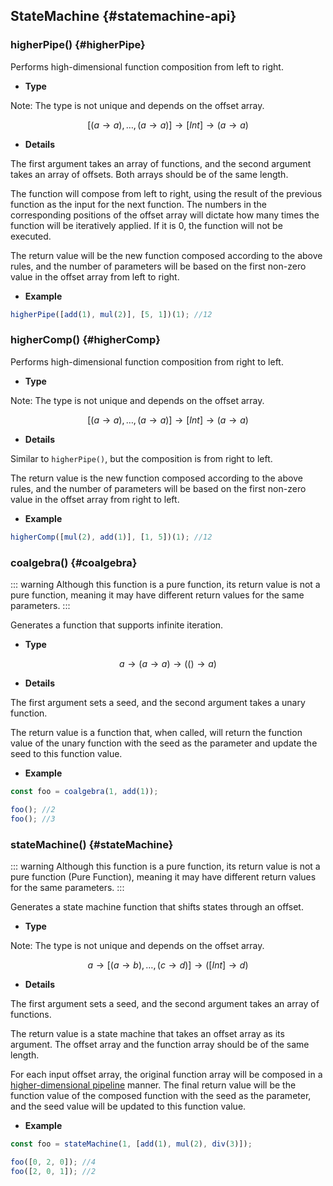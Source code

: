 ## StateMachine {#statemachine-api}

### higherPipe() {#higherPipe}

Performs high-dimensional function composition from left to right.

- **Type**

Note: The type is not unique and depends on the offset array.

$$
[(a \to a), \ldots, (a \to a)] \to [Int] \to (a \to a)
$$

- **Details**

The first argument takes an array of functions, and the second argument takes an array of offsets. Both arrays should be of the same length.

The function will compose from left to right, using the result of the previous function as the input for the next function. The numbers in the corresponding positions of the offset array will dictate how many times the function will be iteratively applied. If it is 0, the function will not be executed.

The return value will be the new function composed according to the above rules, and the number of parameters will be based on the first non-zero value in the offset array from left to right.

- **Example**

```js
higherPipe([add(1), mul(2)], [5, 1])(1); //12
```

### higherComp() {#higherComp}

Performs high-dimensional function composition from right to left.

- **Type**

Note: The type is not unique and depends on the offset array.

$$
[(a \to a), \ldots, (a \to a)] \to [Int] \to (a \to a)
$$

- **Details**

Similar to `higherPipe()`, but the composition is from right to left.

The return value is the new function composed according to the above rules, and the number of parameters will be based on the first non-zero value in the offset array from right to left.

- **Example**

```js
higherComp([mul(2), add(1)], [1, 5])(1); //12
```

### coalgebra() {#coalgebra}

::: warning
Although this function is a pure function, its return value is not a pure function, meaning it may have different return values for the same parameters.
:::

Generates a function that supports infinite iteration.

- **Type**

$$
a \to (a \to a) \to (() \to a)
$$

- **Details**

The first argument sets a seed, and the second argument takes a unary function.

The return value is a function that, when called, will return the function value of the unary function with the seed as the parameter and update the seed to this function value.

- **Example**

```js
const foo = coalgebra(1, add(1));

foo(); //2
foo(); //3
```

### stateMachine() {#stateMachine}

::: warning
Although this function is a pure function, its return value is not a pure function (Pure Function), meaning it may have different return values for the same parameters.
:::

Generates a state machine function that shifts states through an offset.

- **Type**

Note: The type is not unique and depends on the offset array.

$$
a \to [(a \to b), \ldots, (c \to d)] \to ([Int] \to d)
$$

- **Details**

The first argument sets a seed, and the second argument takes an array of functions.

The return value is a state machine that takes an offset array as its argument. The offset array and the function array should be of the same length.

For each input offset array, the original function array will be composed in a [higher-dimensional pipeline](#higherPipe) manner. The final return value will be the function value of the composed function with the seed as the parameter, and the seed value will be updated to this function value.

- **Example**

```js
const foo = stateMachine(1, [add(1), mul(2), div(3)]);

foo([0, 2, 0]); //4
foo([2, 0, 1]); //2
```
